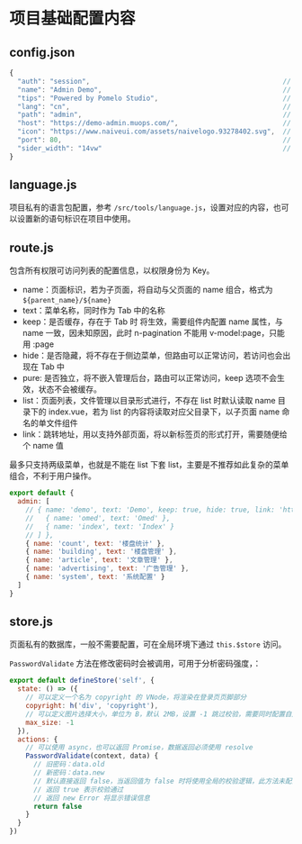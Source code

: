 # 项目基础配置内容

## config.json

```javascript
{
  "auth": "session",                                                // 鉴权生效时间，默认存在 localStorage 中，可设置值为 session
  "name": "Admin Demo",                                             // 项目标题
  "tips": "Powered by Pomelo Studio",                               // 登录页页脚文案
  "lang": "cn",                                                     // 项目基础语言包：cn、cht、en，默认 cn
  "path": "admin",                                                  // 项目路径基准，默认 admin
  "host": "https://demo-admin.muops.com/",                          // 接口请求转发地址
  "icon": "https://www.naiveui.com/assets/naivelogo.93278402.svg",  // 项目图标，默认为空，可用 @self 指代项目目录
  "port": 80,                                                       // 开发服务器监听端口，默认 80
  "sider_width": "14vw"                                             // 侧边栏宽度，默认 14vw
}
```

## language.js

项目私有的语言包配置，参考 `/src/tools/language.js`，设置对应的内容，也可以设置新的语句标识在项目中使用。

## route.js

包含所有权限可访问列表的配置信息，以权限身份为 Key。

- name：页面标识，若为子页面，将自动与父页面的 name 组合，格式为 `${parent_name}/${name}`
- text：菜单名称，同时作为 Tab 中的名称
- keep：是否缓存，存在于 Tab 时 <keep-alive> 将生效，需要组件内配置 name 属性，与 name 一致，因未知原因，此时 n-pagination 不能用 v-model:page，只能用 :page
- hide：是否隐藏，将不存在于侧边菜单，但路由可以正常访问，若访问也会出现在 Tab 中
- pure: 是否独立，将不嵌入管理后台，路由可以正常访问，keep 选项不会生效，状态不会被缓存。
- list：页面列表，文件管理以目录形式进行，不存在 list 时默认读取 name 目录下的 index.vue，若为 list 的内容将读取对应父目录下，以子页面 name 命名的单文件组件
- link：跳转地址，用以支持外部页面，将以新标签页的形式打开，需要随便给个 name 值

最多只支持两级菜单，也就是不能在 list 下套 list，主要是不推荐如此复杂的菜单组合，不利于用户操作。

```javascript
export default {
  admin: [
    // { name: 'demo', text: 'Demo', keep: true, hide: true, link: 'https://demo.cn', list: [
    //   { name: 'omed', text: 'Omed' },
    //   { name: 'index', text: 'Index' }
    // ] },
    { name: 'count', text: '楼盘统计' },
    { name: 'building', text: '楼盘管理' },
    { name: 'article', text: '文章管理' },
    { name: 'advertising', text: '广告管理' },
    { name: 'system', text: '系统配置' }
  ]
}
```

## store.js

页面私有的数据库，一般不需要配置，可在全局环境下通过 `this.$store` 访问。

`PasswordValidate` 方法在修改密码时会被调用，可用于分析密码强度，：

```javascript
export default defineStore('self', {
  state: () => ({
    // 可以定义一个名为 copyright 的 VNode，将渲染在登录页页脚部分
    copyright: h('div', 'copyright'),
    // 可以定义图片选择大小，单位为 B，默认 2MB，设置 -1 跳过校验，需要同时配置自定义语言包的 upload_max_size 项
    max_size: -1
  }),
  actions: {
    // 可以使用 async，也可以返回 Promise，数据返回必须使用 resolve
    PasswordValidate(context, data) {
      // 旧密码：data.old
      // 新密码：data.new
      // 默认直接返回 false，当返回值为 false 时将使用全局的校验逻辑，此方法未配置时也将使用去哪聚的校验逻辑
      // 返回 true 表示校验通过
      // 返回 new Error 将显示错误信息
      return false
    }
  }
})
```
